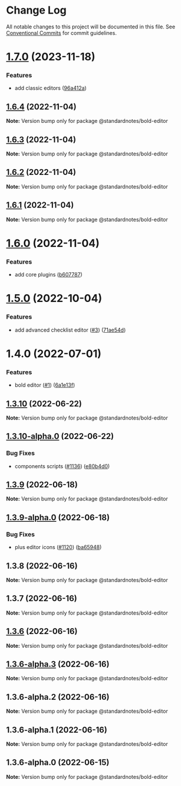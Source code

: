 # Change Log

All notable changes to this project will be documented in this file.
See [Conventional Commits](https://conventionalcommits.org) for commit guidelines.

# [1.7.0](https://github.com/standardnotes/plugins/compare/@standardnotes/bold-editor@1.6.4...@standardnotes/bold-editor@1.7.0) (2023-11-18)

### Features

* add classic editors ([96a412a](https://github.com/standardnotes/plugins/commit/96a412a9725f689cbd5ca95f7feb5ba19938dd9a))

## [1.6.4](https://github.com/standardnotes/plugins/compare/@standardnotes/bold-editor@1.6.3...@standardnotes/bold-editor@1.6.4) (2022-11-04)

**Note:** Version bump only for package @standardnotes/bold-editor

## [1.6.3](https://github.com/standardnotes/plugins/compare/@standardnotes/bold-editor@1.6.2...@standardnotes/bold-editor@1.6.3) (2022-11-04)

**Note:** Version bump only for package @standardnotes/bold-editor

## [1.6.2](https://github.com/standardnotes/plugins/compare/@standardnotes/bold-editor@1.6.1...@standardnotes/bold-editor@1.6.2) (2022-11-04)

**Note:** Version bump only for package @standardnotes/bold-editor

## [1.6.1](https://github.com/standardnotes/plugins/compare/@standardnotes/bold-editor@1.6.0...@standardnotes/bold-editor@1.6.1) (2022-11-04)

**Note:** Version bump only for package @standardnotes/bold-editor

# [1.6.0](https://github.com/standardnotes/plugins/compare/@standardnotes/bold-editor@1.5.0...@standardnotes/bold-editor@1.6.0) (2022-11-04)

### Features

* add core plugins ([b607787](https://github.com/standardnotes/plugins/commit/b60778762306f5647cb715102eab23083b266718))

# [1.5.0](https://github.com/standardnotes/plugins/compare/@standardnotes/bold-editor@1.4.0...@standardnotes/bold-editor@1.5.0) (2022-10-04)

### Features

* add advanced checklist editor ([#3](https://github.com/standardnotes/plugins/issues/3)) ([71ae54d](https://github.com/standardnotes/plugins/commit/71ae54de2b1563c39a885d1ae6d3b30c0ba72eae))

# 1.4.0 (2022-07-01)

### Features

* bold editor ([#1](https://github.com/standardnotes/plugins/issues/1)) ([6a1e13f](https://github.com/standardnotes/plugins/commit/6a1e13f65adeadca2c6c3dc20c390985db6c7389))

## [1.3.10](https://github.com/standardnotes/app/compare/@standardnotes/bold-editor@1.3.10-alpha.0...@standardnotes/bold-editor@1.3.10) (2022-06-22)

**Note:** Version bump only for package @standardnotes/bold-editor

## [1.3.10-alpha.0](https://github.com/standardnotes/app/compare/@standardnotes/bold-editor@1.3.9...@standardnotes/bold-editor@1.3.10-alpha.0) (2022-06-22)

### Bug Fixes

* components scripts ([#1136](https://github.com/standardnotes/app/issues/1136)) ([e80b4d0](https://github.com/standardnotes/app/commit/e80b4d0ffad495c758b593c30e1c4c754dda9b7e))

## [1.3.9](https://github.com/standardnotes/app/compare/@standardnotes/bold-editor@1.3.9-alpha.0...@standardnotes/bold-editor@1.3.9) (2022-06-18)

**Note:** Version bump only for package @standardnotes/bold-editor

## [1.3.9-alpha.0](https://github.com/standardnotes/app/compare/@standardnotes/bold-editor@1.3.8...@standardnotes/bold-editor@1.3.9-alpha.0) (2022-06-18)

### Bug Fixes

* plus editor icons ([#1120](https://github.com/standardnotes/app/issues/1120)) ([ba65948](https://github.com/standardnotes/app/commit/ba65948364a3fca7bfa5005c56802102c73ccd99))

## 1.3.8 (2022-06-16)

**Note:** Version bump only for package @standardnotes/bold-editor

## 1.3.7 (2022-06-16)

**Note:** Version bump only for package @standardnotes/bold-editor

## [1.3.6](https://github.com/standardnotes/app/compare/@standardnotes/bold-editor@1.3.6-alpha.3...@standardnotes/bold-editor@1.3.6) (2022-06-16)

**Note:** Version bump only for package @standardnotes/bold-editor

## [1.3.6-alpha.3](https://github.com/standardnotes/app/compare/@standardnotes/bold-editor@1.3.6-alpha.2...@standardnotes/bold-editor@1.3.6-alpha.3) (2022-06-16)

**Note:** Version bump only for package @standardnotes/bold-editor

## 1.3.6-alpha.2 (2022-06-16)

**Note:** Version bump only for package @standardnotes/bold-editor

## 1.3.6-alpha.1 (2022-06-16)

**Note:** Version bump only for package @standardnotes/bold-editor

## 1.3.6-alpha.0 (2022-06-15)

**Note:** Version bump only for package @standardnotes/bold-editor

